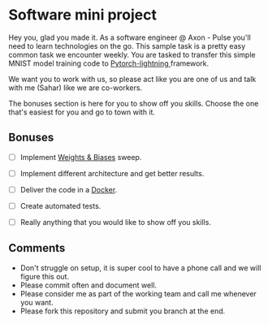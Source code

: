 # Software mini project

Hey you, glad you made it.
As a software engineer @ Axon - Pulse you'll need to learn technologies on the go. 
This sample task is a pretty easy common task we encounter weekly. 
You are tasked to transfer this simple MNIST model training code to [Pytorch-lightning ](https://www.pytorchlightning.ai/) framework. 

We want you to work with us, so please act like you are one of us and talk with me (Sahar) like we are co-workers. 

The bonuses section is here for you to show off you skills. Choose the one that's easiest for you and go to town with it.

## Bonuses

- [ ] Implement [Weights & Biases](https://wandb.ai/site) sweep.
- [ ] Implement different architecture and get better results. 
- [ ] Deliver the code in a [Docker](https://www.docker.com/).
- [ ] Create automated tests.
- [ ] Really anything that you would like to show off you skills.


## Comments

- Don't struggle on setup, it is super cool to have a phone call and we will figure this out. 
- Please commit often and document well.
- Please consider me as part of the working team and call me whenever you want.
- Please fork this repository and submit you branch at the end. 